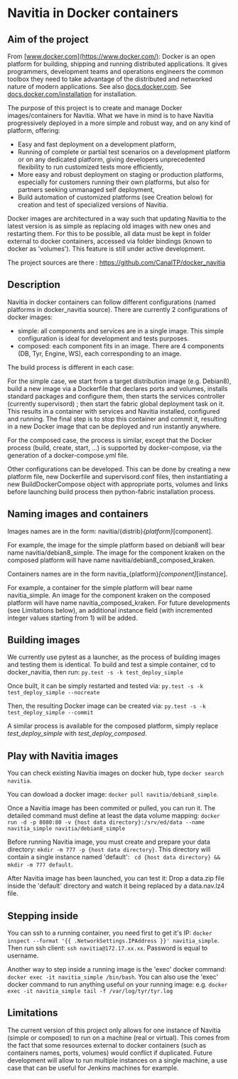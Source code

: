 # Navitia in Docker containers

## Aim of the project
From [www.docker.com](https://www.docker.com/): Docker is an open platform for building, shipping and running distributed applications. It gives programmers, development teams and operations engineers the common toolbox they need to take advantage of the distributed and networked nature of modern applications. See also [docs.docker.com](https://docs.docker.com/). See [docs.docker.com/installation](https://docs.docker.com/installation/) for installation.

The purpose of this project is to create and manage Docker images/containers for Navitia.
What we have in mind is to have Navitia progressively deployed in a more simple and robust
way, and on any kind of platform, offering:
- Easy and fast deployment on a development platform,
- Running of complete or partial test scenarios on a development platform or on any dedicated platform,
  giving developers unprecedented flexibility to run customized tests more efficiently,
- More easy and robust deployment on staging or production platforms, especially for customers running
  their own platforms, but also for partners seeking unmanaged self deployment,
- Build automation of customized platforms (see Creation below) for creation and test of specialized versions of Navitia.
  
Docker images are architectured in a way such that updating Navitia to the latest version is as simple
as replacing old images with new ones and restarting them.
For this to be possible, all data must be kept in folder external to docker containers, accessed
via folder bindings (known to docker as 'volumes'). This feature is still under active development.

The project sources are there : https://github.com/CanalTP/docker_navitia

## Description
Navitia in docker containers can follow different configurations (named platforms in docker_navitia source).
There are currently 2 configurations of docker images:
- simple: all components and services are in a single image. This simple configuration is
  ideal for development and tests purposes.
- composed: each component fits in an image. There are 4 components (DB, Tyr, Engine, WS),
  each corresponding to an image.

The build process is different in each case:

For the simple case, we start from a target distribution image (e.g. Debian8), build a new image via a Dockerfile that declares ports and volumes, installs standard packages and configure them, then starts the services controller (currently supervisord) ; then start the fabric global deployment task on it. This results in a container with services and Navitia installed, configured and running. The final step is to stop this container and commit it, resulting in a new Docker image that can be deployed and run instantly anywhere.

For the composed case, the process is similar, except that the Docker process (build, create, start, ...) is supported by docker-compose, via the generation of a docker-compose.yml file.
  
Other configurations can be developed. This can be done by creating a new platform file, new Dockerfile 
and supervisord.conf files, then instantiating a new BuildDockerCompose object with appropriate ports, 
volumes and links before launching build process then python-fabric installation process.
   
## Naming images and containers
Images names are in the form: navitia/{distrib}_{platform}_[component].

For example, the image for the simple platform based on debian8 will bear name navitia/debian8_simple. 
The image for the component kraken on the composed platform will have name navitia/debian8_composed_kraken.

Containers names are in the form navitia_{platform}_[component]_[instance].

For example, a container for the simple platform will bear name navitia_simple. 
An image for the component kraken on the composed platform will have name navitia_composed_kraken. For future developments (see Limitations below), an additional instance field (with incremented integer values starting from 1) will be added.

## Building images
We currently use pytest as a launcher, as the process of building images and testing them is identical.
To build and test a simple container, cd to docker_navitia, then run:
`py.test -s -k test_deploy_simple`

Once built, it can be simply restarted and tested via:
`py.test -s -k test_deploy_simple --nocreate`

Then, the resulting Docker image can be created via:
`py.test -s -k test_deploy_simple --commit`

A similar process is available for the composed platform, simply replace *test_deploy_simple* with *test_deploy_composed*.

## Play with Navitia images
You can check existing Navitia images on docker hub, type `docker search navitia`.

You can dowload a docker image: `docker pull navitia/debian8_simple`.

Once a Navitia image has been commited or pulled, you can run it. The detailed command must define at least the data volume mapping:
`docker run -d -p 8080:80 -v {host data directory}:/srv/ed/data --name navitia_simple navitia/debian8_simple`

Before running Navitia image, you must create and prepare your data directory:
`mkdir -m 777 -p {host data directory}`.
This directory will contain a single instance named 'default':
` cd {host data directory} && mkdir -m 777 default`.

After Navitia image has been launched, you can test it: Drop a data.zip file inside the 'default' directory
and watch it being replaced by a data.nav.lz4 file.

## Stepping inside
You can ssh to a running container, you need first to get it's IP: `docker inspect --format '{{ .NetworkSettings.IPAddress }}' navitia_simple`.
Then run ssh client: `ssh navitia@172.17.xx.xx`. Password is equal to username.

Another way to step inside a running image is the 'exec' docker command:
`docker exec -it navitia_simple /bin/bash`.
You can also use the 'exec' docker command to run anything useful on your running image:
e.g. `docker exec -it navitia_simple tail -f /var/log/tyr/tyr.log`

## Limitations
The current version of this project only allows for one instance of Navitia (simple or composed) to run
on a machine (real or virtual). This comes from the fact that some resources external to docker containers (such as containers names, ports, volumes) would conflict if duplicated. Future development will allow to run multiple instances on a single machine, a use case that can be useful for Jenkins machines for example.
